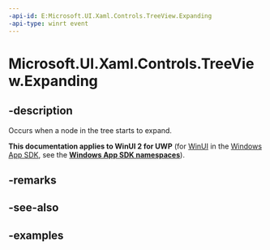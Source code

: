 ```yaml
---
-api-id: E:Microsoft.UI.Xaml.Controls.TreeView.Expanding
-api-type: winrt event
---
```

<!-- Event syntax.
public event TypedEventHandler Expanding<TreeView, TreeViewExpandingEventArgs>
-->

# Microsoft.UI.Xaml.Controls.TreeView.Expanding


## -description

Occurs when a node in the tree starts to expand.


**This documentation applies to WinUI 2 for UWP** (for [WinUI](/windows/apps/winui/winui3/) in the [Windows App SDK](/windows/apps/windows-app-sdk/), see the **[Windows App SDK namespaces](/windows/windows-app-sdk/api/winrt/)**).

## -remarks


## -see-also


## -examples


